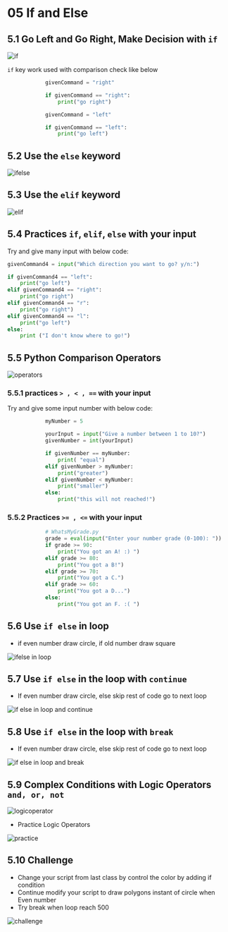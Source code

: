 # 05 If and Else

## 5.1 Go Left and Go Right, Make Decision with `if`

![if](5.1.1_if.png)

`if` key work used with comparison check  like below

```python
            givenCommand = "right"

            if givenCommand == "right":
                print("go right")

            givenCommand = "left"

            if givenCommand == "left":
                print("go left")

```

## 5.2 Use the `else` keyword

![ifelse](05.2.1_ifelse.png)

## 5.3 Use the `elif` keyword

![elif](05.3.1.png)

## 5.4 Practices `if`, `elif`, `else` with your input

Try and give many input with below code:

```python
givenCommand4 = input("Which direction you want to go? y/n:")

if givenCommand4 == "left":
    print("go left")
elif givenCommand4 == "right":
    print("go right")
elif givenCommand4 == "r":
    print("go right")
elif givenCommand4 == "l":
    print("go left")
else:
    print ("I don't know where to go!")

```

## 5.5 Python Comparison Operators

![operators](./05.5.1_comparisonOperator.png)

### 5.5.1 practices `> , < , ==` with your input

Try and give some input number with below code:

```python
            myNumber = 5

            yourInput = input("Give a number between 1 to 10?")
            givenNumber = int(yourInput)

            if givenNumber == myNumber:
                print( "equal")
            elif givenNumber > myNumber:
                print("greater")
            elif givenNumber < myNumber:
                print("smaller")
            else:
                print("this will not reached!")
```

### 5.5.2 Practices `>= , <=` with your input

```python
            # WhatsMyGrade.py
            grade = eval(input("Enter your number grade (0-100): "))
            if grade >= 90:
                print("You got an A! :) ")
            elif grade >= 80:
                print("You got a B!")
            elif grade >= 70:
                print("You got a C.")
            elif grade >= 60:
                print("You got a D...")
            else:
                print("You got an F. :( ")
```

## 5.6 Use `if else` in loop

- if even number draw circle, if old number draw square

![ifelse in loop](05.6.1.png)

## 5.7 Use `if else` in the loop with `continue`

- If even number draw circle, else skip rest of code go to next loop

![if else in loop and continue](05.7.1_ifelse_loop_continue.png)

## 5.8 Use `if else` in the loop with `break`

- If even number draw circle, else skip rest of code go to next loop

![if else in loop and break](05.8.1_ifelse_loop_break.png)

## 5.9 Complex Conditions with Logic Operators `and, or, not`

![logicoperator](05.9.1_condition.png)

- Practice Logic Operators

![practice](05.9.2_practice.png)

## 5.10 Challenge

- Change your script from last class by control the color by adding if condition
- Continue modify your script to draw polygons instant of circle when Even number
- Try break when loop reach 500

![challenge](05.10.1_challenge.png)